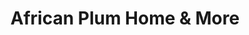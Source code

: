---
title: "African Plum Home & More"
url: /plainfield/african-plum-home-and-more/
shop: furniture
---